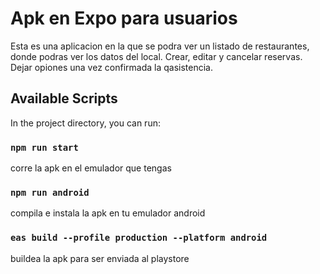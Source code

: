 # Apk en Expo para usuarios

Esta es una aplicacion en la que se podra ver un listado de restaurantes, donde podras ver los datos del local. Crear, editar y cancelar reservas. Dejar opiones una vez confirmada la qasistencia.
## Available Scripts

In the project directory, you can run:

### `npm run start`

corre la apk en el emulador que tengas

### `npm run android`

compila e instala la apk en tu emulador android 

### `eas build --profile production --platform android`

buildea la apk para ser enviada al playstore